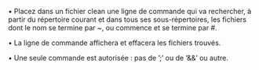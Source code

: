 • Placez dans un fichier clean une ligne de commande qui va rechercher, à partir
du répertoire courant et dans tous ses sous-répertoires, les fichiers dont le nom se
termine par ~, ou commence et se termine par #.

• La ligne de commande affichera et effacera les fichiers trouvés.

• Une seule commande est autorisée : pas de ’;’ ou de ’&&’ ou autre.
